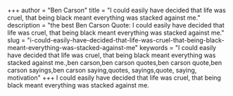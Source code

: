 +++
author = "Ben Carson"
title = "I could easily have decided that life was cruel, that being black meant everything was stacked against me."
description = "the best Ben Carson Quote: I could easily have decided that life was cruel, that being black meant everything was stacked against me."
slug = "i-could-easily-have-decided-that-life-was-cruel-that-being-black-meant-everything-was-stacked-against-me"
keywords = "I could easily have decided that life was cruel, that being black meant everything was stacked against me.,ben carson,ben carson quotes,ben carson quote,ben carson sayings,ben carson saying,quotes, sayings,quote, saying, motivation"
+++
I could easily have decided that life was cruel, that being black meant everything was stacked against me.
